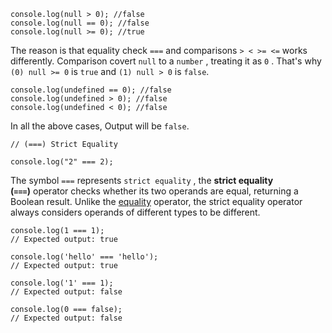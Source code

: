 ```JS
console.log(null > 0); //false
console.log(null == 0); //false
console.log(null >= 0); //true
```

The reason is that equality check `===` and comparisons `> < >= <=` works differently.
Comparison covert `null` to a `number` , treating it as `0` . That's why `(0) null >= 0` is `true` and
`(1) null > 0` is `false`.

```JS
console.log(undefined == 0); //false
console.log(undefined > 0); //false
console.log(undefined < 0); //false
```
In all the above cases, Output will be `false`.

```JS
// (===) Strict Equality

console.log("2" === 2);
```
The symbol `===` represents `strict equality` , the **strict equality (`===`)** operator checks whether its two operands are equal, returning a Boolean result. Unlike the [equality](https://developer.mozilla.org/en-US/docs/Web/JavaScript/Reference/Operators/Equality) operator, the strict equality operator always considers operands of different types to be different.

```JS
console.log(1 === 1);
// Expected output: true

console.log('hello' === 'hello');
// Expected output: true

console.log('1' === 1);
// Expected output: false

console.log(0 === false);
// Expected output: false
```


